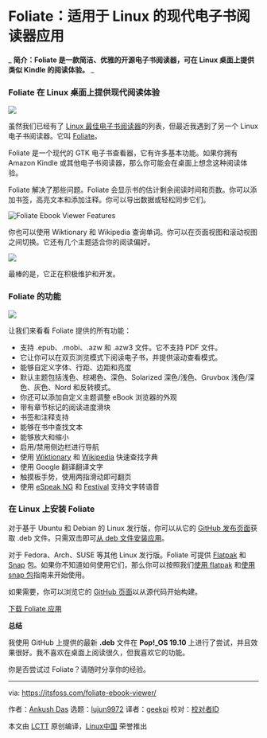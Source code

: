[#]: collector: (lujun9972)
[#]: translator: (geekpi)
[#]: reviewer: ( )
[#]: publisher: ( )
[#]: url: ( )
[#]: subject: (Foliate: A Modern eBook Reader App for Linux)
[#]: via: (https://itsfoss.com/foliate-ebook-viewer/)
[#]: author: (Ankush Das https://itsfoss.com/author/ankush/)

Foliate：适用于 Linux 的现代电子书阅读器应用
======

_ **简介：Foliate 是一款简洁、优雅的开源电子书阅读器，可在 Linux 桌面上提供类似 Kindle 的阅读体验。** _

### Foliate 在 Linux 桌面上提供现代阅读体验

![][1]

虽然我们已经有了 [Linux 最佳电子书阅读器][2]的列表，但最近我遇到了另一个 Linux 电子书阅读器。它叫 [Foliate][3]。

Foliate 是一个现代的 GTK 电子书查看器，它有许多基本功能。如果你拥有 Amazon Kindle 或其他电子书阅读器，那么你可能会在桌面上想念这种阅读体验。

Foliate 解决了那些问题。Foliate 会显示书的估计剩余阅读时间和页数。你可以添加书签，高亮文本和添加注释。你可以导出数据或轻松同步它们。

![Foliate Ebook Viewer Features][4]

你也可以使用 Wiktionary 和 Wikipedia 查询单词。你可以在页面视图和滚动视图之间切换。它还有几个主题适合你的阅读偏好。

![][5]

最棒的是，它正在积极维护和开发。

### Foliate 的功能

![][6]

让我们来看看 Foliate 提供的所有功能：


  * 支持 .epub、.mobi、.azw 和 .azw3 文件。它不支持 PDF 文件。
  * 它让你可以在双页浏览模式下阅读电子书，并提供滚动查看模式。
  * 能够自定义字体、行距、边距和亮度
  * 默认主题包括浅色、棕褐色、深色、Solarized 深色/浅色、Gruvbox 浅色/深色、灰色、Nord 和反转模式。
  * 你还可以添加自定义主题调整 eBook 浏览器的外观
  * 带有章节标记的阅读进度滑块
  * 书签和注释支持
  * 能够在书中查找文本
  * 能够放大和缩小
  * 启用/禁用侧边栏进行导航
  * 使用 [Wiktionary][7] 和 [Wikipedia][8] 快速查找字典
  * 使用 Google 翻译翻译文字
  * 触摸板手势，使用两指滑动即可翻页
  * 使用 [eSpeak NG][9] 和 [Festival][10] 支持文字转语音

### 在 Linux 上安装 Foliate

对于基于 Ubuntu 和 Debian 的 Linux 发行版，你可以从它的 [GitHub 发布页面][13]获取 .deb 文件。只需双击即可[从 deb 文件安装应用][14]。

对于 Fedora、Arch、SUSE 等其他 Linux 发行版。Foliate 可提供 [Flatpak][15] 和 [Snap][16] 包。如果你不知道如何使用它们，那么你可以按照我们[使用 flatpak][17] 和[使用 snap 包][18]指南来开始使用。

如果需要，你可以浏览它的 [GitHub 页面][19]以从源代码开始构建。

[下载 Foliate 应用][20]

**总结**

我使用 GitHub 上提供的最新 **.deb** 文件在 **Pop!_OS 19.10** 上进行了尝试，并且效果很好。我不喜欢在桌面上阅读很久，但我喜欢它的功能。

你是否尝试过 Foliate？请随时分享你的经验。

--------------------------------------------------------------------------------

via: https://itsfoss.com/foliate-ebook-viewer/

作者：[Ankush Das][a]
选题：[lujun9972][b]
译者：[geekpi](https://github.com/geekpi)
校对：[校对者ID](https://github.com/校对者ID)

本文由 [LCTT](https://github.com/LCTT/TranslateProject) 原创编译，[Linux中国](https://linux.cn/) 荣誉推出

[a]: https://itsfoss.com/author/ankush/
[b]: https://github.com/lujun9972
[1]: https://i0.wp.com/itsfoss.com/wp-content/uploads/2020/04/foliate-app.jpg?ssl=1
[2]: https://itsfoss.com/best-ebook-readers-linux/
[3]: https://johnfactotum.github.io/foliate/
[4]: https://i1.wp.com/itsfoss.com/wp-content/uploads/2020/04/foliate-ebook-viewer-features.jpg?ssl=1
[5]: https://i0.wp.com/itsfoss.com/wp-content/uploads/2020/04/foliate-screenshot.jpg?ssl=1
[6]: https://i1.wp.com/itsfoss.com/wp-content/uploads/2020/04/foliate-options.jpg?ssl=1
[7]: https://en.wiktionary.org/wiki/Wiktionary:Main_Page
[8]: https://en.wikipedia.org/wiki/Main_Page
[9]: https://github.com/espeak-ng/espeak-ng
[10]: http://www.cstr.ed.ac.uk/projects/festival/
[13]: https://github.com/johnfactotum/foliate/releases
[14]: https://itsfoss.com/install-deb-files-ubuntu/
[15]: https://flathub.org/apps/details/com.github.johnfactotum.Foliate
[16]: https://snapcraft.io/foliate
[17]: https://itsfoss.com/flatpak-guide/
[18]: https://itsfoss.com/use-snap-packages-ubuntu-16-04/
[19]: https://github.com/johnfactotum/foliate
[20]: tmp.6FO70BtAuy